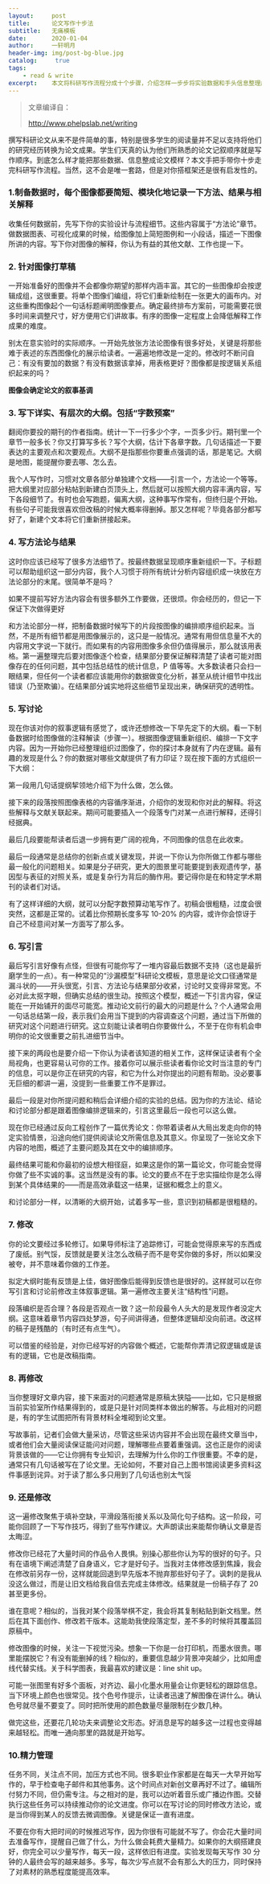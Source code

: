```yaml
---
layout:		post
title:  	论文写作十步法
subtitle:   无痛模板
date:       2020-01-04
author:     一轩明月
header-img: img/post-bg-blue.jpg
catalog: 	 true
tags:
    - read & write
excerpt:    本文将科研写作流程分成十个步骤，介绍怎样一步步将实验数据和手头信息整理成一般常见的论文格式。强调写论文不是按结构顺序写好的，而是以实验结论、图像为核心一点点丰满起来的
---
```


> 文章编译自：
>
> http://www.phelpslab.net/writing

撰写科研论文从来不是件简单的事，特别是很多学生的阅读量并不足以支持将他们的研究经历转换为论文成果。学生们天真的认为他们所熟悉的论文记叙顺序就是写作顺序。到底怎么样才能把那些数据、信息整成论文模样？本文手把手带你十步走完科研写作流程。当然，这不会是唯一套路，但是对你搭框架还是很有启发性的。

### 1.制备数据时，每个图像都要简短、模块化地记录一下方法、结果与相关解释

收集任何数据前，先写下你的实验设计与流程细节。这些内容属于“方法论”章节。做数据图表、可视化成果的时候，给图像加上简短图例和一小段话，描述一下图像所讲的内容。写下你对图像的解释，你认为有益的其他文献、工作也提一下。

### 2. 针对图像打草稿

一开始准备好的图像并不会都像你期望的那样内涵丰富。其它的一些图像却会按逻辑成组，这很重要。将单个图像们编组，将它们重新绘制在一张更大的画布内。对这些重构图像起个一句话标题阐明图像要点。确定最终排布方案前，可能需要花很多时间来调整尺寸，好方便用它们讲故事。有序的图像一定程度上会降低解释工作成果的难度。

别太在意实验时的实际顺序。一开始先放张方法论图像有很多好处，关键是将那些难于表述的东西图像化的展示给读者。一遍遍地修改是一定的。修改时不断问自己：有没有要加的数据？有没有数据该拿掉，用表格更好？图像都是按逻辑关系组织起来的吗？

**图像会确定论文的叙事基调**

### 3. 写下详实、有层次的大纲。包括“字数预案”

翻阅你要投的期刊的作者指南。统计一下一行多少个字，一页多少行。期刊里一个章节一般多长？你又打算写多长？写个大纲，估计下各章字数。几句话描述一下要表达的主要观点和次要观点。大纲不是指那些你要重点强调的话，那是笔记。大纲是地图，能提醒你要去哪、怎么去。

我个人写作时，习惯对文章各部分单独建个文档——引言一个，方法论一个等等。把大纲里对应部分粘帖到新建白页顶头上，然后就可以按照大纲内容丰满内容，写下各段细节了。有时也会写跑题，偏离大纲，这种事写作常有，但终归是个开始。有些句子可能我很喜欢但改稿的时候大概率得删掉。那又怎样呢？毕竟各部分都写好了，新建个文本将它们重新拼接起来。

### 4. 写方法论与结果

这时你应该已经写了很多方法细节了。按最终数据呈现顺序重新组织一下。子标题可以帮助组织这一部分内容，我个人习惯于将所有统计分析内容组织成一块放在方法论部分的末尾。很简单不是吗？

如果不提前写好方法内容会有很多额外工作要做，还很烦。你会经历的，但记一下保证下次做得更好

和方法论部分一样，把制备数据时候写下的片段按图像的编排顺序组织起来。当然，不是所有细节都是用图像展示的，这只是一般情况。通常有用但信息量不大的内容用文字说一下就行。而如果有的内容用图像多余但仍值得展示，那么就该用表格。第一遍整理完后要对图像逐个检查，结果部分要保证解释清楚了读者可能对图像存在的任何问题，其中包括总结性的统计信息，P 值等等。大多数读者只会扫一眼结果，但任何一个读者都应该能用你的数据做变化分析，甚至从统计细节中找出错误（乃至欺骗）。在结果部分诚实地将这些细节呈现出来，确保研究的透明性。

### 5. 写讨论

现在你该对你的叙事逻辑有感觉了，或许还想修改一下早先定下的大纲。看一下制备数据时给图像做的注释解读（步骤一）。根据图像逻辑重新组织、编排一下文字内容。因为一开始你已经整理组织过图像了，你的探讨本身就有了内在逻辑。最有趣的发现是什么？你的数据对哪些文献提供了有力印证？现在按下面的方式组织一下大纲：

第一段用几句话提纲挈领地介绍下为什么做，怎么做。

接下来的段落按照图像表格的内容循序渐进，介绍你的发现和你对此的解释。将这些解释与文献关联起来。期间可能要插入一个段落专门对某一点进行解释，还得引经据典。

最后几段要能帮读者后退一步拥有更广阔的视角，不同图像的信息在此收束。

最后一段通常是总结你的创新点或关键发现，并说一下你认为你所做工作都与哪些最一般化的问题相关。如果是分子研究，更大的图景里可能要提到表观遗传学，基因型与表征的对照关系，或是复杂行为背后的酶作用。要记得你是在和特定学术期刊的读者们对话。

有了这样详细的大纲，就可以分配字数预算动笔写作了。初稿会很粗糙，过度会很突然，这都是正常的。试着比你预期长度多写 10-20% 的内容，或许你会惊讶于自己不经意间对某一方面写了那么多。

### 6. 写引言

最后写引言好像有点怪，但很有可能你写了一堆内容最后数据不支持（这也是最折磨学生的一点）。有一种常见的“沙漏模型”科研论文模板，意思是论文口径通常是漏斗状的——开头很宽，引言、方法论与结果部分收紧，讨论时又变得非常宽。不必对此太抠字眼，但确实总结的很生动。按照这个模型，概述一下引言内容，保证能在一开始铺开的面尽可能宽。推动论文前行的最大的问题是什么？个人通常会用一句话总结第一段，表示我们会用当下提到的内容调查这个问题，通过当下所做的研究对这个问题进行研究。这立刻能让读者明白你要做什么，不至于在你有机会申明你的论文很重要之前扎进细节当中。

接下来的两段也是要介绍一下你认为读者该知道的相关工作，这样保证读者有个全局视角，也更容易认可你的工作。接着你可以展示些读者看你论文时当注意的专门的信息，可以是你正在研究的内容，和它为什么对你提出的问题有帮助。没必要事无巨细的都讲一遍，没提到一些重要工作不是罪过。

最后一段是对你所提问题和稍后会详细介绍的实验的总结。因为你的方法论、结论和讨论部分都是跟着图像编排逻辑来的，引言这里最后一段也可以这么做。

现在你已经通过反向工程创作了一篇优秀论文：你带着读者从大局出发走向你的特定实验情景，沿途向他们提供阅读论文所需信息及其意义。你呈现了一张论文余下内容的地图，概述了主要问题及其在文中的编排顺序。

最终结果可能和你最初的设想大相径庭，如果这是你的第一篇论文，你可能会觉得你做了些不实诚的事。这当然是没有的事。论文的要点不在于忠实描绘你是怎么得到某个具体结果的——而是高效承载这一结果，证据和概念上的意义。

和讨论部分一样，以清晰的大纲开始，试着多写一些，意识到初稿都是很粗糙的。

### 7. 修改

你的论文要经过多轮修订。如果导师标注了追踪修订，可能会觉得原来写的东西成了废纸。别气馁，反馈就是要关注怎么改稿子而不是夸奖你做的多好，所以如果没被夸，并不意味着你做的工作差。

拟定大纲时能有反馈是上佳，做好图像后能得到反馈也是很好的。这样就可以在你写引言和讨论前修改主体叙事逻辑。第一遍修改主要关注“结构性”问题。

段落编织是否合理？各段是否观点一致？这一阶段最令人头大的是发现作者没定大纲。这意味着章节内容四处梦游，句子间讲得通，但整体逻辑却没向前进。改这样的稿子是残酷的（有时还有点生气）。

可以借鉴的经验是，对你已经写好的内容做个概述，它能帮你弄清记叙逻辑或是该有的逻辑，它也是改稿指南。

### 8. 再修改

当你整理好文章内容，接下来面对的问题通常是原稿太狭隘——比如，它只是根据当前实验室所作结果得到的，或是只是针对同类样本做出的解答。与此相对的问题是，有的学生试图把所有背景材料全堆砌到论文里。

写故事前，记者们会做大量采访，尽管这些采访内容并不会出现在最终文章当中，或者他们会大量阅读保证能问对问题，理解哪些点要着重强调。这也正是你的阅读背景该做的——它让你拥有专业知识，去理解为什么你的工作很重要。不幸的是，通常只有几句话被写在了论文里。无论如何，不要对自己上图书馆阅读更多资料这件事感到诧异。对于读了那么多只用到了几句话也别太气馁

### 9. 还是修改

这一遍修改聚焦于填补空缺，平滑段落衔接关系以及简化句子结构。这一阶段，可能你回顾了一下写作技巧，得到了些写作建议。大声朗读出来能帮你确认文章是否太晦涩。

修改你已经花了大量时间的作品令人畏惧。别操心那些你认为写的很好的句子。只有在语境下阐述清楚了自身语义，它才是好句子。当我对主体修改感到焦躁，我会在修改前另存一份，这样就能回退到早先版本不抛弃那些好句子了。讽刺的是我从没这么做过，而是让旧文档给我自信去完成主体修改。结果就是一份稿子存了 20 甚至更多份。

谁在意呢？相似的，当我对某个段落举棋不定，我会将其复制粘贴到新文档里。然后在其下面创作、修改若干版本。这能助我使段落定型，差不多的时候将其覆盖回原稿中。

修改图像的时候，关注一下视觉污染。想象一下你是一台打印机，而墨水很贵。哪里能摆脱它？有没有能删掉的线？相似的，重要信息越少背景冲突越少，比如用虚线代替实线。关于科学图表，我最喜欢的建议是：line shit up。

可能一张图里有好多个面板，对齐边、最小化墨水用量会让你更轻松的跟踪信息。当下环境上颜色也很常见。找个色号作提示，让读者迅速了解图像在讲什么。确认色号就尽量不要变了。同时把所使用的颜色数量尽量限制在少数几种。

做完这些，还要花几轮功夫来调整论文形态。好消息是写的越多这一过程也变得越来越轻松。而唯一通向那里的路就是开始写。

### 10.精力管理

任务不同，关注点不同，加压方式也不同。很多职业作家都是在每天一大早开始写作的，早于检查电子邮件和其他事务。这个时间点对新创文章再好不过了。编辑所付努力不同，但仍需专注。与之相对的是，我可以边听着音乐或广播边作图。交替执行这些任务可以持续推动你的论文进度。你可以在写讨论的同时修改方法论，或是当你得到某人的反馈去微调图像。关键是保证一直有进度。

不要在你有大把时间的时候推迟写作，因为你很有可能就不写了。你会花大量时间去准备写作，提醒自己做了什么，为什么做会耗费大量精力。如果你的大纲搭建良好，你完全可以少量写作，每天一段，这样依旧有进度。实验发现每天写作 30 分钟的人最终会写的越来越多。多写，每次少写点就不会有那么大的压力，同时保持了对素材的熟悉程度能提高效率。